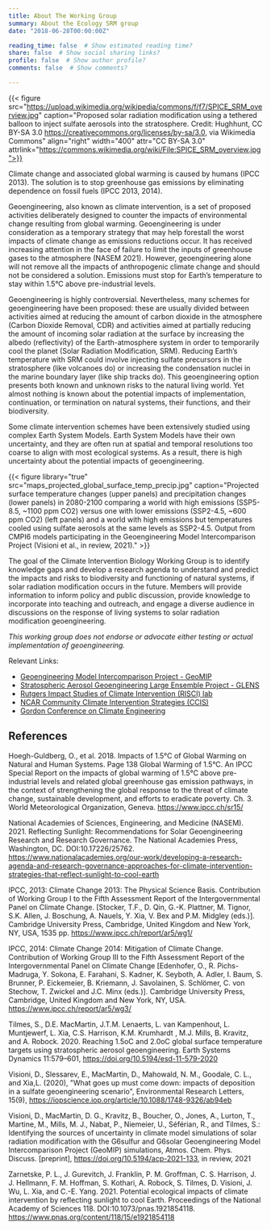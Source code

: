 ```yaml
---
title: About The Working Group
summary: About the Ecology SRM group
date: "2018-06-28T00:00:00Z"

reading_time: false  # Show estimated reading time?
share: false  # Show social sharing links?
profile: false  # Show author profile?
comments: false  # Show comments?

---
```

 

{{< figure src="https://upload.wikimedia.org/wikipedia/commons/f/f7/SPICE_SRM_overview.jpg" caption="Proposed solar radiation modification using a tethered balloon to inject sulfate aerosols into the stratosphere. Credit: Hughhunt, CC BY-SA 3.0 <https://creativecommons.org/licenses/by-sa/3.0>, via Wikimedia Commons" align="right"  width="400" attr="CC BY-SA 3.0" attrlink="https://commons.wikimedia.org/wiki/File:SPICE_SRM_overview.jpg">}}

Climate change and associated global warming is caused by humans (IPCC 2013). The solution is to stop greenhouse gas emissions by eliminating dependence on fossil fuels (IPCC 2013, 2014). 

Geoengineering, also known as climate intervention, is a set of proposed activities deliberately designed to counter the impacts of environmental change resulting from global warming. Geoengineering is under consideration as a temporary strategy that may help forestall the worst impacts of climate change as emissions reductions occur. It has received increasing attention in the face of failure to limit the inputs of greenhouse gases to the atmosphere (NASEM 2021). However, geoengineering alone will not remove all the impacts of anthropogenic climate change and should not be considered a solution. Emissions must stop for Earth’s temperature to stay within 1.5°C above pre-industrial levels.

Geoengineering is highly controversial. Nevertheless, many schemes for geoengineering have been proposed: these are usually divided between activities aimed at reducing the amount of carbon dioxide in the atmosphere (Carbon Dioxide Removal, CDR) and activities aimed at partially reducing the amount of incoming solar radiation at the surface by increasing the albedo (reflectivity) of the Earth-atmosphere system in order to temporarily cool the planet (Solar Radiation Modification, SRM). Reducing Earth’s temperature with SRM could involve injecting sulfate precursors in the stratosphere (like volcanoes do) or increasing the condensation nuclei in the marine boundary layer (like ship tracks do). This geoengineering option presents both known and unknown risks to the natural living world. Yet almost nothing is known about the potential impacts of implementation, continuation, or termination on natural systems, their functions, and their biodiversity. 

Some climate intervention schemes have been extensively studied using complex Earth System Models. Earth System Models have their own uncertainty, and they are often run at spatial and temporal resolutions too coarse to align with most ecological systems. As a result, there is high uncertainty about the potential impacts of geoengineering. 

{{< figure library="true" src="maps_projected_global_surface_temp_precip.jpg" caption="Projected surface temperature changes (upper panels) and precipitation changes (lower panels) in 2080-2100 comparing a world with high emissions (SSP5-8.5, ~1100 ppm CO2) versus one with lower emissions (SSP2-4.5, ~600 ppm CO2) (left panels) and a world with high emissions but temperatures cooled using sulfate aerosols at the same levels as SSP2-4.5. Output from CMPI6 models participating in the Geoengineering Model Intercomparison Project (Visioni et al., in review,  2021)." >}}

The goal of the Climate Intervention Biology Working Group is to identify knowledge gaps and develop a research agenda to understand and predict the impacts and risks to biodiversity and functioning of natural systems, if solar radiation modification occurs in the future. Members will provide information to inform policy and public discussion, provide knowledge to incorporate into teaching and outreach, and engage a diverse audience in discussions on the response of living systems to solar radiation modification geoengineering. 

*This working group does not endorse or advocate either testing or actual implementation of geoengineering.*

Relevant Links:

  * [Geoengineering Model Intercomparison Project - GeoMIP](http://climate.envsci.rutgers.edu/GeoMIP/)
  * [Stratospheric Aerosol Geoengineering Large Ensemble Project - GLENS](http://www.cesm.ucar.edu/projects/community-projects/GLENS/)
  * [Rutgers Impact Studies of Climate Intervention (RISCI) lab](https://sites.rutgers.edu/risci-lab/)
  * [NCAR Community Climate Intervention Strategies (CCIS)](https://www.ccis.ucar.edu/)
  * [Gordon Conference on Climate Engineering](https://www.grc.org/climate-engineering-conference/2022/)


References
---

Hoegh-Guldberg, O., et al. 2018. Impacts of 1.5°C of Global Warming on Natural and Human Systems. Page 138 Global Warming of 1.5°C. An IPCC Special Report on the impacts of global warming of 1.5°C above pre-industrial levels and related global greenhouse gas emission pathways, in the context of strengthening the global response to the threat of climate change, sustainable development, and efforts to eradicate poverty. Ch. 3. World Meteorological Organization, Geneva. https://www.ipcc.ch/sr15/ 

National Academies of Sciences, Engineering, and Medicine (NASEM). 2021. Reflecting Sunlight: Recommendations for Solar Geoengineering Research and Research Governance. The National Academies Press, Washington, DC. DOI:10.17226/25762. https://www.nationalacademies.org/our-work/developing-a-research-agenda-and-research-governance-approaches-for-climate-intervention-strategies-that-reflect-sunlight-to-cool-earth 

IPCC, 2013: Climate Change 2013: The Physical Science Basis. Contribution of Working Group I to the Fifth Assessment Report of the Intergovernmental Panel on Climate Change. [Stocker, T.F., D. Qin, G.-K. Plattner, M. Tignor, S.K. Allen, J. Boschung, A. Nauels, Y. Xia, V. Bex and P.M. Midgley (eds.)]. Cambridge University Press, Cambridge, United Kingdom and New York, NY, USA, 1535 pp. https://www.ipcc.ch/report/ar5/wg1/ 

IPCC, 2014: Climate Change 2014: Mitigation of Climate Change. Contribution of Working Group III to the Fifth Assessment Report of the Intergovernmental Panel on Climate Change [Edenhofer, O., R. Pichs-Madruga, Y. Sokona, E. Farahani, S. Kadner, K. Seyboth, A. Adler, I. Baum, S. Brunner, P. Eickemeier, B. Kriemann, J. Savolainen, S. Schlömer, C. von Stechow, T. Zwickel and J.C. Minx (eds.)]. Cambridge University Press, Cambridge, United Kingdom and New York, NY, USA. https://www.ipcc.ch/report/ar5/wg3/ 

Tilmes, S., D.E. MacMartin, J.T.M. Lenaerts, L. van Kampenhout, L. Muntjewerf, L. Xia, C.S. Harrison, K.M. Krumhardt , M.J. Mills, B. Kravitz, and A. Robock. 2020. Reaching 1.5oC and 2.0oC global surface temperature targets using stratospheric aerosol geoengineering. Earth Systems Dynamics 11:579–601, https://doi.org/10.5194/esd-11-579-2020 

Visioni, D., Slessarev, E., MacMartin, D., Mahowald, N. M., Goodale, C. L., and Xia,L. (2020), "What goes up must come down: impacts of deposition in a sulfate geoengineering scenario", Environmental Research Letters, 15(9), https://iopscience.iop.org/article/10.1088/1748-9326/ab94eb

Visioni, D., MacMartin, D. G., Kravitz, B., Boucher, O., Jones, A., Lurton, T., Martine, M., Mills, M. J., Nabat, P., Niemeier, U., Séférian, R., and Tilmes, S.: Identifying the sources of uncertainty in climate model simulations of solar radiation modification with the G6sulfur and G6solar Geoengineering Model Intercomparison Project (GeoMIP) simulations, Atmos. Chem. Phys. Discuss. [preprint], https://doi.org/10.5194/acp-2021-133, in review, 2021

Zarnetske, P. L., J. Gurevitch, J. Franklin, P. M. Groffman, C. S. Harrison, J. J. Hellmann, F. M. Hoffman, S. Kothari, A. Robock, S. Tilmes, D. Visioni, J. Wu, L. Xia, and C.-E. Yang. 2021. Potential ecological impacts of climate intervention by reflecting sunlight to cool Earth. Proceedings of the National Academy of Sciences 118. DOI:10.1073/pnas.1921854118. https://www.pnas.org/content/118/15/e1921854118 


